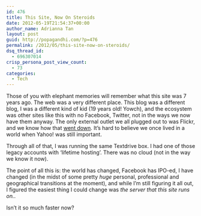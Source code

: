 ```yaml
---
id: 476
title: This Site, Now On Steroids
date: 2012-05-19T21:54:37+00:00
author_name: Adrianna Tan
layout: post
guid: http://popagandhi.com/?p=476
permalink: /2012/05/this-site-now-on-steroids/
dsq_thread_id:
  - 696307014
crisp_persona_post_view_count:
  - 73
categories:
  - Tech
---
```

Those of you with elephant memories will remember what this site was 7 years ago. The web was a very different place. This blog was a different blog, I was a different kind of kid (19 years old! Yowch), and the ecosystem was other sites like this with no Facebook, Twitter, not in the ways we now have them anyway. The only external outlet we all plugged out to was Flickr, and we know how that [went down](http://gizmodo.com/5910223/how-yahoo-killed-flickr-and-lost-the-internet). It&#8217;s hard to believe we once lived in a world when Yahoo! was still important.

Through all of that, I was running the same Textdrive box. I had one of those legacy accounts with &#8216;lifetime hosting&#8217;. There was no cloud (not in the way we know it now).

The point of all this is: the world has changed, Facebook has IPO-ed, I have changed (in the midst of some pretty _huge_ personal, professional and geographical transitions at the moment), and while I&#8217;m still figuring it all out, I figured the easiest thing I could change was _the server that this site runs on._.

Isn&#8217;t it so much faster now?
